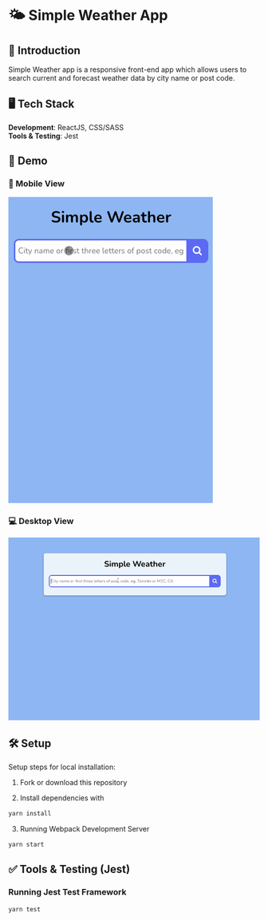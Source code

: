 # 🌤 Simple Weather App

## 📖 Introduction

Simple Weather app is a responsive front-end app which allows users to search current and forecast weather data by city name or post code. 

## 🖥 Tech Stack
<b>Development</b>: ReactJS, CSS/SASS<br />
<b>Tools & Testing</b>: Jest<br />

## 🎥 Demo
### 📱 Mobile View
![MobileView](https://github.com/ruowent/simpleweather/blob/main/public/mobile.gif?raw=true)

### 💻 Desktop View
![DesktopView](https://github.com/ruowent/simpleweather/blob/main/public/desktop.gif?raw=true)

## 🛠 Setup
Setup steps for local installation:

1. Fork or download this repository

2. Install dependencies with 

```sh
yarn install
```

3. Running Webpack Development Server

```sh
yarn start
```
## ✅ Tools & Testing (Jest)

### Running Jest Test Framework

```sh
yarn test
```
